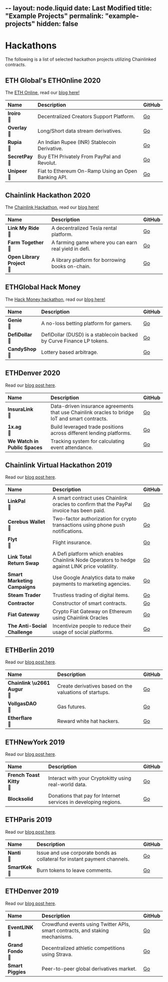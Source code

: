 --
layout: node.liquid
date: Last Modified
title: "Example Projects"
permalink: "example-projects"
hidden: false
---
# Hackathons

The following is a list of selected hackathon projects utilizing Chainlinked contracts.

## ETH Global's ETHOnline 2020

The <a href="https://ethglobal.online/" target="_blank" rel="noreferrer, noopener">ETH Online</a>, read our <a href="https://blog.chain.link/ethonline-2020-chainlink-hackathon-winners/" target="_blank" > blog here! </a>

|Name|Description|GitHub|
|:---|:---|:---|
|**Iroiro**<br />🥇|Decentralized Creators Support Platform.|<a href="https://github.com/TART-tokyo/iroiro" target="_blank" rel="noreferrer, noopener">Go</a>|
|**Overlay**<br />🥇|Long/Short data stream derivatives.|<a href="https://github.com/overlay-market/overlay-protocol" target="_blank" rel="noreferrer, noopener">Go</a>|
|**Rupia**<br />🥇|An Indian Rupee (INR) Stablecoin Derivative.|<a href="https://github.com/vijayengineer/rupia" target="_blank" rel="noreferrer, noopener">Go</a>|
|**SecretPay**<br />🥇|Buy ETH Privately From PayPal and Revolut.|<a href="https://github.com/franono/ethglobal" target="_blank" rel="noreferrer, noopener">Go</a>|
|**Unipeer**<br />🥇|Fiat to Ethereum On-Ramp Using an Open Banking API.|<a href="https://github.com/unipeer/unipeer" target="_blank" rel="noreferrer, noopener">Go</a>|

## Chainlink Hackathon 2020

The <a href="https://hack.chain.link/" target="_blank" rel="noreferrer, noopener">Chainlink Hackathon</a>, read our <a href="https://blog.chain.link/congratulations-to-the-winners-of-the-chainlink-virtual-hackathon-2020/" target="_blank" > blog here! </a>

|Name|Description|GitHub|
|:---|:---|:---|
|**Link My Ride**<br />🥇|A decentralized Tesla rental platform.|<a href="https://github.com/pappas999/Link-My-Ride" target="_blank" rel="noreferrer, noopener">Go</a>|
|**Farm Together**<br />🥇|A farming game where you can earn real yield in defi.|<a href="https://github.com/johhonn/realyield.farm-contracts" target="_blank" rel="noreferrer, noopener">Go</a>|
|**Open Library Project**<br />🥇|A library platform for borrowing books on-chain.|<a href="https://github.com/amoghaddassi/open-library" target="_blank" rel="noreferrer, noopener">Go</a>|


## ETHGlobal Hack Money

The <a href="https://ethglobal.online/" target="_blank" rel="noreferrer, noopener">Hack Money hackathon</a>, read our <a href="https://blog.chain.link/showcasing-the-winners-of-the-2020-hackmoney-virtual-hackathon/" target="_blank" > blog here! </a>

|Name|Description|GitHub|
|:---|:---|:---|
|**Genie**<br />🥇|A no-loss betting platform for gamers.|<a href="https://github.com/genie-platform" target="_blank" rel="noreferrer, noopener">Go</a>|
|**DefiDollar**<br />🥈|DefiDollar (DUSD) is a stablecoin backed by Curve Finance LP tokens.|<a href="https://github.com/defidollar/defidollar-core" target="_blank" rel="noreferrer, noopener">Go</a>|
|**CandyShop**<br />🥉|Lottery based arbitrage.|<a href="https://github.com/itsthecandyshop/" target="_blank" rel="noreferrer, noopener">Go</a>|

## ETHDenver 2020

Read our <a href="https://blog.chain.link/showcasing-the-winning-projects-from-the-ethdenver-2020-hackathon/" target="_blank" rel="noreferrer, noopener">blog post here</a>.

|Name|Description|GitHub|
|:---|:---|:---|
|**InsuraLink**<br />🥇|Data-driven insurance agreements that use Chainlink oracles to bridge IoT and smart contracts.|<a href="https://github.com/securedatalinks/insuralink-contracts" target="_blank" rel="noreferrer, noopener">Go</a>|
|**1x.ag**<br />🥈|Build leveraged trade positions across different lending platforms.|<a href="https://github.com/1x-ag/solidity-contracts" target="_blank" rel="noreferrer, noopener">Go</a>|
|**We Watch in Public Spaces**|Tracking system for calculating event attendance.|<a href="https://github.com/iainnash/ethdenver-we-watch-in-public" target="_blank" rel="noreferrer, noopener">Go</a>|

## Chainlink Virtual Hackathon 2019

Read our <a href="https://blog.chain.link/winners-of-the-chainlink-virtual-hackathon/" target="_blank" rel="noreferrer, noopener">blog post here</a>.

|Name|Description|GitHub|
|:---|:---|:---|
|**LinkPal**<br />🥇|A smart contract uses Chainlink oracles to confirm that the PayPal invoice has been paid.|<a href="https://github.com/vvoluom/LinkPal" target="_blank" rel="noreferrer, noopener">Go</a>|
|**Cerebus Wallet**<br />🥈|Two-factor authorization for crypto transactions using phone push notifications.|<a href="https://github.com/MikaelLazarev/cerberus" target="_blank" rel="noreferrer, noopener">Go</a>|
|**Flyt**<br />🥉|Flight insurance.|<a href="https://github.com/robin-thomas/flyt" target="_blank" rel="noreferrer, noopener">Go</a>|
|**Link Total Return Swap**|A Defi platform which enables Chainlink Node Operators to hedge against LINK price volatility.|<a href="https://github.com/securedatalinks/LinkTRS" target="_blank" rel="noreferrer, noopener">Go</a>|
|**Smart Marketing Campaigns**|Use Google Analytics data to make payments to marketing agencies.|<a href="https://github.com/Pega88/chainlink-smart-marketing-campaigns" target="_blank" rel="noreferrer, noopener">Go</a>|
|**Steam Trader**|Trustless trading of digital items.|<a href="https://github.com/brent-riva/Steam-Trader" rel="noreferrer, noopener">Go</a>|
|**Contractor**|Constructor of smart contracts.|<a href="https://github.com/alekcangp/ChainLinkContractor" target="_blank" rel="noreferrer, noopener">Go</a>|
|**Fiat Gateway**|Crypto Fiat Gateway on Ethereum using Chainlink Oracles|<a href="https://github.com/chatch/fiat-gateway" target="_blank" rel="noreferrer, noopener">Go</a>|
|**The Anti-Social Challenge**|Incentivize people to reduce their usage of social platforms.|<a href="https://github.com/raphpap/smart-inactivity-agreement" target="_blank" rel="noreferrer, noopener">Go</a>|

## ETHBerlin 2019

Read our <a href="https://blog.chain.link/showcasing-the-winners-of-the-etherlin-zwei-hackathon/" target="_blank" rel="noreferrer, noopener">blog post here</a>.

|Name|Description|GitHub|
|:---|:---|:---|
|**Chainlink \u2661 Augur**<br />🥇|Create derivatives based on the valuations of startups.|<a href="https://github.com/jasperdg/flux-ethberlinzwei" target="_blank" rel="noreferrer, noopener">Go</a>|
|**VollgasDAO**<br />🥈|Gas futures.|<a href="https://github.com/vollgasDao/vollGasDaoReact" target="_blank" rel="noreferrer, noopener">Go</a>|
|**Etherflare**<br />🥉|Reward white hat hackers.|<a href="https://github.com/EtherFlareGraph/etherflare" target="_blank" rel="noreferrer, noopener">Go</a>|

## ETHNewYork 2019

Read our <a href="https://blog.chain.link/showcasing-the-winning-projects-from-the-ethnewyork-hackathon/" target="_blank" rel="noreferrer, noopener">blog post here</a>.

|Name|Description|GitHub|
|:---|:---|:---|
|**French Toast Kitty**<br />🥇|Interact with your Cryptokitty using real-world data.|<a href="https://github.com/frenchtoastkitty/contracts" target="_blank" rel="noreferrer, noopener">Go</a>|
|**Blocksolid**|Donations that pay for Internet services in developing regions.|<a href="https://github.com/unicef-isp-manager/eth-new-york-2019" target="_blank" rel="noreferrer, noopener">Go</a>|

## ETHParis 2019

Read our <a href="https://blog.chain.link/the-winning-projects-from-ethparis-hackathon/" target="_blank" rel="noreferrer, noopener">blog post here</a>.

|Name|Description|GitHub|
|:---|:---|:---|
|**Nanti**<br />🥇|Issue and use corporate bonds as collateral for instant payment channels.|<a href="https://github.com/cryptotuxorg/nanti-dapp" target="_blank" rel="noreferrer, noopener">Go</a>|
|**SmartKek**<br />🥈|Burn tokens to leave comments.|<a href="https://github.com/smartkek/ETHParis-graveyard" target="_blank" rel="noreferrer, noopener">Go</a>|

## ETHDenver 2019

Read our <a href="https://blog.chain.link/detailing-the-winning-chainlink-projects-from-ethdenver-hackathon/" target="_blank" rel="noreferrer, noopener">blog post here</a>.

|Name|Description|GitHub|
|:---|:---|:---|
|**EventLINK**<br />🥇|Crowdfund events using Twitter APIs, smart contracts, and staking mechanisms.|<a href="https://github.com/ConnorMaloney/EventLink" target="_blank" rel="noreferrer, noopener">Go</a>|
|**Grand Fondo**<br />🥈|Decentralized athletic competitions using Strava.|<a href="https://github.com/tokensoft/gran-fondo" target="_blank" rel="noreferrer, noopener">Go</a>|
|**Smart Piggies**|Peer-to-peer global derivatives market.|<a href="https://github.com/smartpiggies/smartpiggies" target="_blank" rel="noreferrer, noopener">Go</a>|